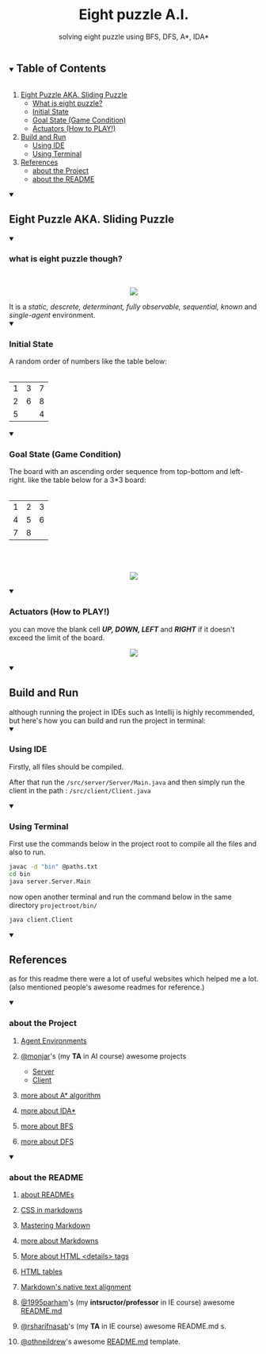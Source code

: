 <!--<html>
<head>
  <style>
    details > summary {
      background-color: #444444;
      color: #c71585;
    }
    h1 {
      background-color: #444444;
      color: #ffff00;
    }
  </style>
</head> -->
<body>
  
<!-- project title -->
<div align="center">
<h1>Eight puzzle A.I.</h1>
<p>
  solving eight puzzle using BFS, DFS, A*, IDA*
</p>
</div>
  
<!-- TABLE OF CONTENTS -->
<details open="open">
  <summary><h2 style="display: inline-block">Table of Contents</h2></summary>
  <ol>
    <li>
      <a href="#eight-puzzle-aka-sliding-puzzle">Eight Puzzle AKA. Sliding Puzzle</a>
      <ul>
        <li><a href="#what-is-eight-puzzle-though">What is eight puzzle?</a></li>
        <li><a href="#initial-state">Initial State</a></li>
        <li><a href="#goal-state-game-condition">Goal State (Game Condition)</a></li>
        <li><a href="#actuators-how-to-play">Actuators (How to PLAY!)</a></li>
      </ul>
    </li>
    <li>
      <a href="#build-and-run">Build and Run</a>
      <ul>
        <li><a href="#using-ide">Using IDE</a></li>
        <li><a href="#using-terminal">Using Terminal</a></li>
      </ul>
    </li>
    <li>
      <a href="#references">References</a>
      <ul>
        <li><a href="#about-the-project">about the Project</a></li>
        <li><a href="#about-the-readme">about the README</a></li>
      </ul>
    </li>
  </ol>
</details>

<details open="open">
  
<!-- Eight Puzzle AKA. Sliding Puzzle -->
  <summary>
  
## Eight Puzzle AKA. Sliding Puzzle
  </summary>
  
  <!-- what is eight puzzle? -->
  <details open="open">
  <summary>
    
### what is eight puzzle though?
  </summary>
  <br/>
  <p align="center">
    <img src="https://studio.cults3d.com/2Fn4F4daXOL1DKk2l8wkWgHsafE=/246x246/https://files.cults3d.com/uploaders/13634459/illustration-file/f2a3c195-bea9-4f1a-907f-f01974e14b17/Slider%20puzzle07.jpg"></img>
  </p>
  It is a 
  <em>
  static,
  descrete,
  determinant,
  fully observable,
  sequential,
  known</em>
  and
  <em>
  single-agent
  </em>
  environment.
  </details>
    
  <!-- initial state: -->
  <details open="open">
    <summary>

### Initial State
    
  </summary>
    A random order of numbers like the table below:
    <br/>
    <br/>
    <!--
    1|3|7
    -|-|-
    2|6|8
    5| |4
    -->
   <table align="center">
      <tr>
        <td>1</td>
        <td>3</td>
        <td>7</td>
      </tr>
      <tr>
        <td>2</td>
        <td>6</td>
        <td>8</td>
      </tr>
      <tr>
        <td>5</td>
        <td> </td>
        <td>4</td>
      </tr>
    </table>

  </details>
  
  <!-- goal state: -->
  <details open="open">
  <summary>
      
### Goal State __(Game Condition)__

  </summary>
  The board with an ascending order sequence from top-bottom and left-right. like the table below for a 3*3 board:
  
  
  <br/>
  <br/>
  <table align="center">
    <tr>
      <td>1</td>
      <td>2</td>
      <td>3</td>
    </tr>
    <tr>
      <td>4</td>
      <td>5</td>
      <td>6</td>
    </tr>
    <tr>
      <td>7</td>
      <td>8</td>
      <td> </td>
    </tr>
  </table>
  
  <br/>
  <br/>
  <p align="center">
    <img src="https://media.cheggcdn.com/media/a7d/a7d96cee-5e7a-45b6-b77e-7abda450cab4/phpGUTM6t"></img>
  </p>
  </details>
  <!-- Actuators (how to play!)-->
  <details open="open">
  <summary>
  
### Actuators __(How to PLAY!)__
  </summary>
  you can move the blank cell <em><strong>UP, DOWN, LEFT</strong></em> and <em><strong>RIGHT</strong></em> if it doesn't exceed the limit of the board.

  <p align="center">
    <img src="https://www.cs.princeton.edu/courses/archive/spring20/cos226/assignments/8puzzle/images/4moves.png"></img>
  </p>
  </details>
</details>

<details open="open">
  <summary>
    
## Build and Run
  </summary>
  although running the project in IDEs such as Intellij is highly recommended, but here's how you can build and run the project in terminal:

<details open="open">
<summary>

### Using IDE
</summary>
Firstly, all files should be compiled. 

After that run the `/src/server/Server/Main.java`
and then simply run the client in the path : `/src/client/Client.java`
</details>

<details open="open">
  <summary>

### Using Terminal
  </summary>

First use the commands below in the project root to compile all the files and also to run.

``` bash
javac -d "bin" @paths.txt
cd bin
java server.Server.Main
```
now open another terminal and run the command below in the same directory `projectroot/bin/`

```bash
java client.Client
```
</details>
</details>
<details open="open">
  <summary>
    
## References
  </summary>
  <p>as for this readme there were a lot of useful websites which helped me a lot. (also mentioned people's awesome readmes for reference.)</p>

<details open="open">
<summary>

### about the Project
</summary>

1.
      <a href="https://www.javatpoint.com/agent-environment-in-ai">Agent Environments</a>

1.
     <a href="https://github.com/monjar/">@monjar</a>'s (my __TA__ in AI course) awesome projects </a>
        <ul>
          <li>
            <a href="https://github.com/monjar/eight-puzzle-ai-server">Server</a>
          </li>
          <li>
            <a href="https://github.com/monjar/eight-puzzle-ai-client">Client</a>
          </li>
        </ul>


1.
      <a href="https://www.geeksforgeeks.org/a-search-algorithm/">more about A* algorithm</a>

1. 
      <a href="https://en.wikipedia.org/wiki/Iterative_deepening_A*">more about IDA*</a>
1. 
      <a href="https://www.geeksforgeeks.org/breadth-first-search-or-bfs-for-a-graph/">more about BFS</a>

1. 
      <a href="https://www.geeksforgeeks.org/depth-first-search-or-dfs-for-a-graph/">more about DFS</a>
      
</details>
<details open="open">
<summary>

### about the README
</summary>

1.
      <a href="https://docs.github.com/en/github/creating-cloning-and-archiving-repositories/about-readmes">about READMEs</a>

1.
      <a href="https://stackoverflow.com/questions/27174946/how-to-use-css-in-markdown">CSS in markdowns</a>
      
1.
      <a href="https://guides.github.com/features/mastering-markdown/">Mastering Markdown</a>
      
1.
      <a href="https://manifoldapp.org/docs/projects/preparing/md">more about Markdowns</a>

1.
      <a href="https://www.w3schools.com/tags/tag_details.asp">More about HTML &lt;details&gt; tags</a>
      
1. 
      <a href="https://www.w3schools.com/html/html_tables.asp">HTML tables</a>
      
1.
      <a href="https://stackoverflow.com/questions/14051715/markdown-native-text-alignment">Markdown's native text alignment</a>

1.
      <a href="https://github.com/1995parham">@1995parham</a>'s (my __intsructor/professor__ in IE course) awesome <a href="https://raw.githubusercontent.com/1995parham/1995parham/main/README.md">README.md</a>

1.
      <a href="https://github.com/rsharifnasab">@rsharifnasab</a>'s (my __TA__ in IE course) awesome README.md s.

1.
      <a href="https://github.com/othneildrew">@othneildrew</a>'s awesome <a href="https://raw.githubusercontent.com/othneildrew/Best-README-Template/master/README.md">README.md</a> template.
      
</details>
      
</details>
</body>
